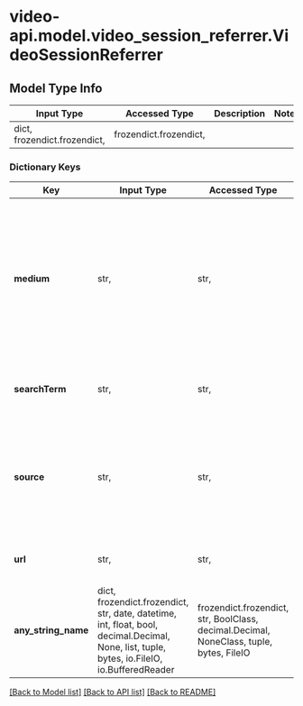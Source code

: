 # video-api.model.video_session_referrer.VideoSessionReferrer

## Model Type Info
Input Type | Accessed Type | Description | Notes
------------ | ------------- | ------------- | -------------
dict, frozendict.frozendict,  | frozendict.frozendict,  |  | 

### Dictionary Keys
Key | Input Type | Accessed Type | Description | Notes
------------ | ------------- | ------------- | ------------- | -------------
**medium** | str,  | str,  | How they arrived at the site, for example organic or paid. Organic meaning they found it themselves and paid meaning they followed a link from an advertisement. | [optional] 
**searchTerm** | str,  | str,  | The search term they typed to arrive at the video session. | [optional] 
**source** | str,  | str,  | The source the referrer came from to the video session. For example if they searched through google to find the stream. | [optional] 
**url** | str,  | str,  | The link the viewer used to reach the video session. | [optional] 
**any_string_name** | dict, frozendict.frozendict, str, date, datetime, int, float, bool, decimal.Decimal, None, list, tuple, bytes, io.FileIO, io.BufferedReader | frozendict.frozendict, str, BoolClass, decimal.Decimal, NoneClass, tuple, bytes, FileIO | any string name can be used but the value must be the correct type | [optional]

[[Back to Model list]](../../README.md#documentation-for-models) [[Back to API list]](../../README.md#documentation-for-api-endpoints) [[Back to README]](../../README.md)

